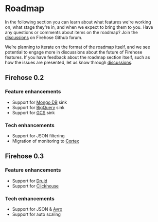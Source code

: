 # Roadmap

In the following section you can learn about what features we're working on, what stage they're in, and when we expect to bring them to you. Have any questions or comments about items on the roadmap? Join the [discussions](https://github.com/odpf/Firehose/discussions) on Firehose Github forum.

We’re planning to iterate on the format of the roadmap itself, and we see potential to engage more in discussions about the future of Firehose features. If you have feedback about the roadmap section itself, such as how the issues are presented, let us know through [discussions](https://github.com/odpf/Firehose/discussions).

## Firehose 0.2

### Feature enhancements

* Support for [Mongo DB](https://www.mongodb.com/) sink
* Support for [BigQuery](https://cloud.google.com/bigquery) sink
* Support for [GCS](https://cloud.google.com/storage) sink

### Tech enhancements

* Support for JSON filtering
* Migration of monitoring to [Cortex](https://www.weave.works/oss/cortex/)

## Firehose 0.3

### Feature enhancements

* Support for [Druid](https://druid.apache.org/)
* Support for [Clickhouse](https://clickhouse.tech/)

### Tech enhancements

* Support for JSON & [Avro](https://avro.apache.org/)
* Support for auto scaling


